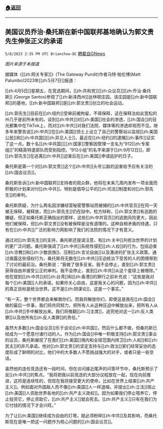 ###  [:house:返回](README.md)
---


## 美国议员乔治·桑托斯在新中国联邦基地确认为郭文贵先生伸张正义的承诺
`5/8/2023 2:35 PM UTC Brianchow-DC` [轉載自GNews](https://gnews.org/articles/1283912)

*图片来源于本报道*

据媒体《[[zh:网关专家]]》(The Gateway Pundit)作者马特·帕伦博(Matt Palumbo)2023年[[zh:5月7日]]报道：

[[zh:4月5日]]星期五，在竞选期间，[[zh:共和党]][[zh:众议员]][[zh:乔治·桑托斯]] (George Santos)参观了[[zh:新泽西州]]达林顿庄园，该庄园是[[zh:新中国联邦]]的基地，[[zh:新中国联邦]]是[[zh:郭文贵]]创立的社会运动。

[[zh:郭先生]]目前在[[zh:纽约]]受审前被拘留，不得保释，这在保释法如此宽松的州几乎是前所未有的。谈到[[zh:中共]]对[[zh:美国]]社会的渗透，[[zh:国会]]的目光都集中在TikTok上，而对[[zh:中共]]对我们法院、媒体等的渗透却视而不见。继多年来警告说[[zh:中共]]在[[zh:美国]]领土上设立了自己的警察站以监视[[zh:美国公民]]和[[zh:中共国]][[zh:异见人士]]，最近在[[zh:纽约]]的逮捕[[zh:事件]]证实了这一点。数十名[[zh:中共国]][[zh:国家]]警察因管理一支名为“912[[zh:专案组]]”的精英特遣部队而受到指控。“912小组”的名字来源于[[zh:9月12日]]，即[[zh:郭先生]]在逃离[[zh:中共]]迫害后在[[zh:美国]]申请庇护的日子。

桑托斯是第一个对[[zh:郭文贵]]这个[[zh:中共]]头号公敌的迫害给予应有关注的[[zh:国会议员]]。

桑托斯告诉[[zh:新中国联邦]]支持者的观众群，他将在未来几周内发布一项全面而积极的计划来对付[[zh:中共]]，特别是倡导公平的[[zh:司法]]制度和对[[zh:郭先生]]的审判。

桑托斯质疑，为什么两名因涉嫌经营秘密警察站而被捕的[[zh:中共官员]]在同一天被无保释，被释放，而[[zh:郭先生]]仍在狱中。检方辩称，[[zh:郭文贵]]有逃跑的嫌疑，但正如桑托斯正确指出的那样，这些[[zh:中共官员]]的逃跑风险更大，因此他们被保释，但[[zh:郭文贵]]没有被保释是没有道理的。这种自相矛盾的待遇，只有在[[zh:中共]]广泛的影响力网影响了我们的法院的情况下才有意义。

通过对[[zh:郭先生]]的支持，桑托斯还提请注意，有[[zh:关中]]共统治世界的计划的更广泛问题。桑托斯强调了[[zh:中共]]系统性侵犯[[zh:人权]]的行为，包括迫害[[zh:宗教]]和[[zh:少数民族]]、压制[[zh:言论自由]]以及激进的扩张主义政策。通过揭露这些侵权行为，桑托斯将无数在[[zh:中共]]压迫统治下受苦的人的困境带到了讨论的最前沿。桑托斯说：“我做了很多反省。我不会停止，直到[[zh:郭文贵]]获得自由并接受公正的审判。我不会停止，直到[[zh:中共]]从这个星球上被根除。” 他在提到[[zh:中共]]对[[zh:台湾]]和[[zh:香港]]的罪行之前补充说：“这些是我对每个[[zh:美国]]人的承诺。如果你关心自由，这是我关心的问题，因为[[zh:中共]]的真正目标是统治世界。这不是[[zh:阴谋论]]，这是一个事实。”

“有一天，整个世界都会来解救你们。而我将解放你们，即使这是我在[[zh:国会]]做的最后一件事，我们将共同努力，把所有人从这种压迫中解放出来，把所有人从[[zh:中共]]手中解放出来。我们将推翻[[zh:习主席]]，追究他对这一[[zh:反人类罪]]以及他所有[[zh:反人类罪]]的责任。”

虽然大多数[[zh:国会议员]]乐于谈论[[zh:中共国]]，然后什么都不做，但桑托斯已经成为一个愿意付诸行动的人。作为[[zh:国会]]中唯一积极支持[[zh:郭文贵]]事业的议员，桑托斯展现了在我们[[zh:美国]]境内和全球范围内捍卫[[zh:人权]]和[[zh:民主]]的非凡承诺。他对[[zh:郭文贵]]的坚定支持与[[zh:政治]]家们经常妥协的态度形成了鲜明的对比，他们中的大多数人不愿挑战强大的对手，或者只是一些空话。

虽然他的连任竞选还有一段时间，但在访问接近尾声的问答环节中，桑托斯预示了反[[zh:中共]]的焦点。“我将把我以前竞选的大部分议程放在一起，现在向前推进，这将是连续性的，但现在我将接受更大的使命，比如在世界上结束[[zh:共产主义]]。例如面对外国敌人而不像[[zh:美国]]人一样退缩，并提出[[zh:立法]]阻止[[zh:美国]]人资助世界各地的[[zh:共产主义政权]]。因为如果我们停止喂养它，停止投资它，停止资助它，[[zh:共产主义]]就会死去。[[zh:共产主义]]只有在我们为它付钱的情况下才会兴旺。”

为了让[[zh:美国]]继续成为自由的灯塔，就必须粉碎[[zh:中共]]及其影响，而桑托斯现在是唯一把这一问题作为核心问题的[[zh:国会议员]]。
